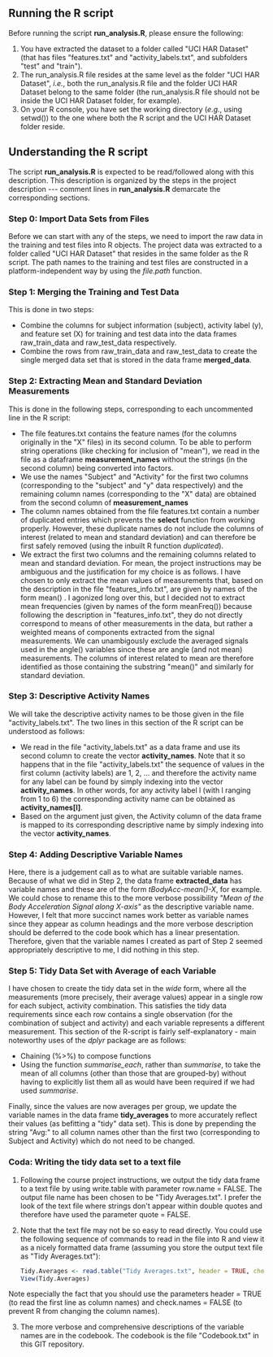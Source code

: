 ## Running the R script

Before running the script **run\_analysis.R**, please ensure the following:

1. You have extracted the dataset to a folder called "UCI HAR
Dataset" (that has files "features.txt" and "activity_labels.txt", and
subfolders "test" and "train").   
2. The run\_analysis.R file resides at the same level as the folder
"UCI HAR Dataset", *i.e.*, both the run\_analysis.R file and the folder
UCI HAR Dataset belong to the same folder (the run\_analysis.R file
should not be inside the UCI HAR Dataset folder, for example). 
3. On your R console, you have set the working directory (*e.g.*, using
setwd()) to the one where both the R script and the UCI HAR Dataset
folder reside. 

## Understanding the R script

The script **run\_analysis.R** is expected to be read/followed along
with this description. This description is organized by the steps in
the project description --- comment lines in **run\_analysis.R**
demarcate the corresponding sections.

### Step 0: Import Data Sets from Files

Before we can start with any of the steps, we need to import the raw
data in the training and test files into R objects. The project data
was extracted to a folder called "UCI HAR Dataset" that resides in the
same folder as the R script. The path names to the training and test
files are constructed in a platform-independent way by using the
*file.path* function. 

### Step 1: Merging the Training and Test Data

This is done in two steps:
* Combine the columns for subject information (subject), activity label (y), and
feature set (X) for training and test data into the data frames
raw_train_data and raw_test_data respectively. 
* Combine the rows from raw_train_data and raw_test_data to create the
single merged data set that is stored in the data frame **merged_data**.

### Step 2: Extracting Mean and Standard Deviation Measurements

This is done in the following steps, corresponding to each uncommented
line in the R script:
* The file features.txt contains the feature names (for the columns
originally in the "X" files) in its second column. To be able to
perform string operations (like checking for inclusion of "mean"), we
read in the file as a dataframe **measurement_names** without the
strings (in the second column) being converted into factors.
* We use the names "Subject" and "Activity" for the first two columns
(corresponding to the "subject" and "y" data respectively) and the
remaining column names (corresponding to the "X" data) are obtained
from the second column of **measurement_names**
* The column names obtained from the file features.txt contain a
number of duplicated entries which prevents the **select** function from
working properly. However, these duplicate names do not include the
columns of interest (related to mean and standard deviation) and can
therefore be first safely removed (using the inbuilt R function
*duplicated*).   
* We extract the first two columns and the remaining columns related
to mean and standard deviation. For mean, the project instructions may
be ambiguous and the justification for my choice is as follows. I have
chosen to only extract the mean values of measurements that, based on
the description in the file "features_info.txt", are given by names of
the form mean() . I agonized long over this, but I decided not to
extract mean frequencies (given by names of the form meanFreq())
because following the description in "features_info.txt", they do not
directly correspond to means of other measurements in the data, but
rather a weighted means of components extracted from the signal
measurements. We can unambigously exclude the averaged signals used in
the angle() variables since these are angle (and not mean)
measurements. The columns of interest related to mean are therefore
identified as those containing the substring "mean()" and similarly
for standard deviation.  

### Step 3: Descriptive Activity Names

We will take the descriptive activity names to be those given in the
file "activity_labels.txt". The two lines in this section of the R
script can be understood as follows: 
* We read in the file "activity_labels.txt" as a data frame and use
its second column to create the vector **activity_names**. Note that
it so happens that in the file "activity_labels.txt" the sequence of 
values in the first column (activity labels) are 1, 2, ... and
therefore the activity name for any label can be found by simply
indexing into the vector **activity_names**. In other words, for any
activity label l (with l ranging from 1 to 6) the corresponding
activity name can be obtained as **activity_names[l]**. 
* Based on the argument just given, the Activity column of the data
frame is mapped to its corresponding descriptive name by simply
indexing into the vector **activity_names**. 

### Step 4: Adding Descriptive Variable Names

Here, there is a judgement call as to what are suitable variable
names. Because of what we did in Step 2, the data frame
**extracted_data** has variable names and these are of the form
*tBodyAcc-mean()-X*, for example. We could chose to rename this to the
more verbose possibility *"Mean of the Body Acceleration Signal along
X-axis"* as the descriptive variable name. However, I felt that more
succinct names work better as variable names since they appear as
column headings and the more verbose description should be deferred to
the code book which has a linear presentation. Therefore, given that
the variable names I created as part of Step 2 seemed appropriately
descriptive to me, I did nothing in this step.

### Step 5: Tidy Data Set with Average of each Variable

I have chosen to create the tidy data set in the *wide* form, where
all the measurements (more precisely, their average values) appear in 
a single row for each subject, activity combination. This satisfies
the tidy data requirements since each row contains a single
observation (for the combination of subject and activity) and each
variable represents a different measurement. This section of the
R-script is fairly self-explanatory - main noteworthy uses of the
*dplyr* package are as follows:

* Chaining (%>%) to compose functions
* Using the function *summarise_each*, rather than *summarise*, to
take the mean of all columns (other than those that are grouped-by)
without having to explicitly list them all as would have been required
if we had used *summarise*.  

Finally, since the values are now averages per group, we update the
variable names in the data frame **tidy_averages** to more accurately
reflect their values (as befitting a "tidy" data set). This is done by
prepending the string "Avg:" to all column names other than the first
two (corresponding to Subject and Activity) which do not need to be
changed. 

### Coda: Writing the tidy data set to a text file

1. Following the course project instructions, we output the tidy data
frame to a text file by using write.table with parameter row.name =
FALSE. The output file name has been chosen to be "Tidy
Averages.txt". I prefer the look of the text file where strings don't
appear within double quotes and therefore have used the parameter
quote = FALSE.

2. Note that the text file may not be so easy to read directly. You
could use the following sequence of commands to read in the file into
R and view it as a nicely formatted data frame (assuming you store the
output text file as "Tidy Averages.txt"):      
   ```R
   Tidy.Averages <- read.table("Tidy Averages.txt", header = TRUE, check.names = FALSE)
   View(Tidy.Averages)
   ```
Note especially the fact that you should use the parameters header =
TRUE (to read the first line as column names) and check.names = FALSE
(to prevent R from changing the column names).

3. The more verbose and comprehensive descriptions of the variable
names are in the codebook. The codebook is the file "Codebook.txt" in
this GIT repository. 

